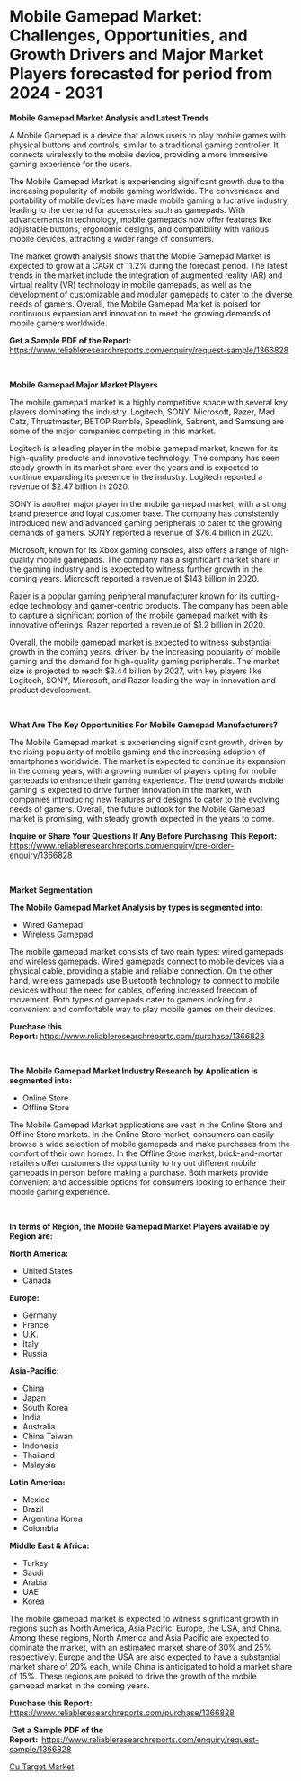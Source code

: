 <p><h1>Mobile Gamepad Market: Challenges, Opportunities, and Growth Drivers and Major Market Players forecasted for period from 2024 - 2031</h1></p><p><strong>Mobile Gamepad Market Analysis and Latest Trends</strong></p>
<p><p>A Mobile Gamepad is a device that allows users to play mobile games with physical buttons and controls, similar to a traditional gaming controller. It connects wirelessly to the mobile device, providing a more immersive gaming experience for the users.</p><p>The Mobile Gamepad Market is experiencing significant growth due to the increasing popularity of mobile gaming worldwide. The convenience and portability of mobile devices have made mobile gaming a lucrative industry, leading to the demand for accessories such as gamepads. With advancements in technology, mobile gamepads now offer features like adjustable buttons, ergonomic designs, and compatibility with various mobile devices, attracting a wider range of consumers.</p><p>The market growth analysis shows that the Mobile Gamepad Market is expected to grow at a CAGR of 11.2% during the forecast period. The latest trends in the market include the integration of augmented reality (AR) and virtual reality (VR) technology in mobile gamepads, as well as the development of customizable and modular gamepads to cater to the diverse needs of gamers. Overall, the Mobile Gamepad Market is poised for continuous expansion and innovation to meet the growing demands of mobile gamers worldwide.</p></p>
<p><strong>Get a Sample PDF of the Report:&nbsp;</strong> <a href="https://www.reliableresearchreports.com/enquiry/request-sample/1366828">https://www.reliableresearchreports.com/enquiry/request-sample/1366828</a></p>
<p>&nbsp;</p>
<p><strong>Mobile Gamepad Major Market Players</strong></p>
<p><p>The mobile gamepad market is a highly competitive space with several key players dominating the industry. Logitech, SONY, Microsoft, Razer, Mad Catz, Thrustmaster, BETOP Rumble, Speedlink, Sabrent, and Samsung are some of the major companies competing in this market.</p><p>Logitech is a leading player in the mobile gamepad market, known for its high-quality products and innovative technology. The company has seen steady growth in its market share over the years and is expected to continue expanding its presence in the industry. Logitech reported a revenue of $2.47 billion in 2020.</p><p>SONY is another major player in the mobile gamepad market, with a strong brand presence and loyal customer base. The company has consistently introduced new and advanced gaming peripherals to cater to the growing demands of gamers. SONY reported a revenue of $76.4 billion in 2020.</p><p>Microsoft, known for its Xbox gaming consoles, also offers a range of high-quality mobile gamepads. The company has a significant market share in the gaming industry and is expected to witness further growth in the coming years. Microsoft reported a revenue of $143 billion in 2020.</p><p>Razer is a popular gaming peripheral manufacturer known for its cutting-edge technology and gamer-centric products. The company has been able to capture a significant portion of the mobile gamepad market with its innovative offerings. Razer reported a revenue of $1.2 billion in 2020.</p><p>Overall, the mobile gamepad market is expected to witness substantial growth in the coming years, driven by the increasing popularity of mobile gaming and the demand for high-quality gaming peripherals. The market size is projected to reach $3.44 billion by 2027, with key players like Logitech, SONY, Microsoft, and Razer leading the way in innovation and product development.</p></p>
<p>&nbsp;</p>
<p><strong>What Are The Key Opportunities For Mobile Gamepad Manufacturers?</strong></p>
<p><p>The Mobile Gamepad market is experiencing significant growth, driven by the rising popularity of mobile gaming and the increasing adoption of smartphones worldwide. The market is expected to continue its expansion in the coming years, with a growing number of players opting for mobile gamepads to enhance their gaming experience. The trend towards mobile gaming is expected to drive further innovation in the market, with companies introducing new features and designs to cater to the evolving needs of gamers. Overall, the future outlook for the Mobile Gamepad market is promising, with steady growth expected in the years to come.</p></p>
<p><strong>Inquire or Share Your Questions If Any Before Purchasing This Report:</strong> <a href="https://www.reliableresearchreports.com/enquiry/pre-order-enquiry/1366828">https://www.reliableresearchreports.com/enquiry/pre-order-enquiry/1366828</a></p>
<p>&nbsp;</p>
<p><strong>Market Segmentation</strong></p>
<p><strong>The Mobile Gamepad Market Analysis by types is segmented into:</strong></p>
<p><ul><li>Wired Gamepad</li><li>Wireless Gamepad</li></ul></p>
<p><p>The mobile gamepad market consists of two main types: wired gamepads and wireless gamepads. Wired gamepads connect to mobile devices via a physical cable, providing a stable and reliable connection. On the other hand, wireless gamepads use Bluetooth technology to connect to mobile devices without the need for cables, offering increased freedom of movement. Both types of gamepads cater to gamers looking for a convenient and comfortable way to play mobile games on their devices.</p></p>
<p><strong>Purchase this Report:&nbsp;</strong><a href="https://www.reliableresearchreports.com/purchase/1366828">https://www.reliableresearchreports.com/purchase/1366828</a></p>
<p>&nbsp;</p>
<p><strong>The Mobile Gamepad Market Industry Research by Application is segmented into:</strong></p>
<p><ul><li>Online Store</li><li>Offline Store</li></ul></p>
<p><p>The Mobile Gamepad Market applications are vast in the Online Store and Offline Store markets. In the Online Store market, consumers can easily browse a wide selection of mobile gamepads and make purchases from the comfort of their own homes. In the Offline Store market, brick-and-mortar retailers offer customers the opportunity to try out different mobile gamepads in person before making a purchase. Both markets provide convenient and accessible options for consumers looking to enhance their mobile gaming experience.</p></p>
<p>&nbsp;</p>
<p><strong>In terms of Region, the Mobile Gamepad Market Players available by Region are:</strong></p>
<p>
    <p> <strong> North America: </strong>
        <ul>
            <li>United States</li>
            <li>Canada</li>
        </ul>
        </p> 
    <p> <strong> Europe: </strong>
        <ul>
            <li>Germany</li>
            <li>France</li>
            <li>U.K.</li>
            <li>Italy</li>
            <li>Russia</li>
        </ul>
        </p> 
    <p> <strong> Asia-Pacific: </strong>
        <ul>
            <li>China</li>
            <li>Japan</li>
            <li>South Korea</li>
            <li>India</li>
            <li>Australia</li>
            <li>China Taiwan</li>
            <li>Indonesia</li>
            <li>Thailand</li>
            <li>Malaysia</li>
        </ul>
        </p> 
    <p> <strong> Latin America: </strong>
        <ul>
            <li>Mexico</li>
            <li>Brazil</li>
            <li>Argentina Korea</li>
            <li>Colombia</li>
        </ul>
        </p> 
    <p> <strong> Middle East & Africa: </strong>
        <ul>
            <li>Turkey</li>
            <li>Saudi</li>
            <li>Arabia</li>
            <li>UAE</li>
            <li>Korea</li>
        </ul>
    </p>
    </p>
<p><p>The mobile gamepad market is expected to witness significant growth in regions such as North America, Asia Pacific, Europe, the USA, and China. Among these regions, North America and Asia Pacific are expected to dominate the market, with an estimated market share of 30% and 25% respectively. Europe and the USA are also expected to have a substantial market share of 20% each, while China is anticipated to hold a market share of 15%. These regions are poised to drive the growth of the mobile gamepad market in the coming years.</p></p>
<p><strong>Purchase this Report: </strong><a href="https://www.reliableresearchreports.com/purchase/1366828">https://www.reliableresearchreports.com/purchase/1366828</a></p>
<p>&nbsp;<strong>Get a Sample PDF of the Report:&nbsp;&nbsp;</strong><a href="https://www.reliableresearchreports.com/enquiry/request-sample/1366828">https://www.reliableresearchreports.com/enquiry/request-sample/1366828</a></p>
<p><strong></strong></p>
<p><p><a href="https://github.com/jsmusil/Market-Research-Report-List-1/blob/main/cu-target-market.md">Cu Target Market</a></p></p>